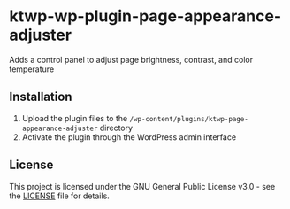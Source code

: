 # ktwp-wp-plugin-page-appearance-adjuster

Adds a control panel to adjust page brightness, contrast, and color temperature

## Installation

1. Upload the plugin files to the `/wp-content/plugins/ktwp-page-appearance-adjuster` directory
2. Activate the plugin through the WordPress admin interface

## License

This project is licensed under the GNU General Public License v3.0 - see the [LICENSE](LICENSE) file for details.

